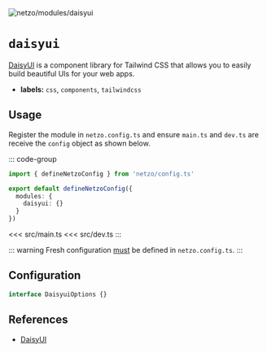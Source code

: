 <img src="https://raw.githubusercontent.com/netzo/netzo/main/assets/modules/daisyui.svg" alt="netzo/modules/daisyui" class="mb-5 w-75px">

# `daisyui`

[DaisyUI](https://daisyui.com) is a component library for Tailwind CSS that allows you to easily build beautiful UIs for your web apps.

- **labels:** `css`, `components`, `tailwindcss`

## Usage

Register the module in `netzo.config.ts` and ensure `main.ts` and `dev.ts` are receive the `config` object as shown below.

::: code-group
```ts [netzo.config.ts]
import { defineNetzoConfig } from 'netzo/config.ts'

export default defineNetzoConfig({
  modules: {
    daisyui: {}
  }
})
```
<<< src/main.ts
<<< src/dev.ts
:::

::: warning Fresh configuration [must](https://fresh.deno.dev/docs/concepts/ahead-of-time-builds#migrating-existing-projects-with-plugins) be defined in `netzo.config.ts`.
:::

## Configuration

```ts
interface DaisyuiOptions {}
```

## References

- [DaisyUI](https://daisyui.com/)
